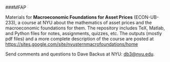 ###MFAP

Materials for **Macroeconomic Foundations for Asset Prices** (ECON-UB-233), a course at NYU about the mathematics of asset prices and the macroeconomic foundations for them.   The repository includes TeX, Matlab, and Python files for notes, assignments, quizzes, etc.  The outputs (mostly pdf files) and a more complete description of the course are posted at  https://sites.google.com/site/nyusternmacrofoundations/home

Send comments and questions to Dave Backus at NYU:  db3@nyu.edu. 
